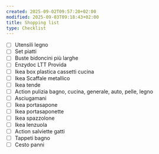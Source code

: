 ```yaml
---
created: 2025-09-02T09:57:20+02:00
modified: 2025-09-03T09:18:43+02:00
title: Shopping list
type: Checklist
---
```


- [ ] Utensili legno
- [ ] Set piatti
- [ ] Buste bidoncini più larghe
- [ ] Enzydoc LTT Provida
- [ ] Ikea box plastica cassetti cucina
- [ ] Ikea Scaffale metallico
- [ ] Ikea tende
- [ ] Action pulizia bagno, cucina, generale, auto, pelle, legno
- [ ] Asciugamani
- [ ] Ikea portasapone
- [ ] Ikea portasaponette
- [ ] Ikea spazzolone
- [ ] Ikea lenzuola
- [ ] Action salviette gatti
- [ ] Tappeti bagno
- [ ] Cesto panni
